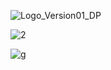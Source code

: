 
![Logo_Version01_DP](https://user-images.githubusercontent.com/113173261/195298769-8e6edf07-fe2a-4359-80e7-cb0b1dee493d.png)


![2](https://user-images.githubusercontent.com/113173261/195299556-7b3d5824-357f-40bd-ba69-5043f851a94c.png)



![g](https://user-images.githubusercontent.com/113173261/195299259-b537270d-e38d-4d28-bbd8-64f5fa79a810.png)
